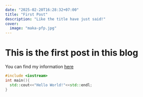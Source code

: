 ```yaml
---
date: "2025-02-20T16:28:32+07:00"
title: "First Post"
description: "Like the title have just said!"
cover:
  image: "maka-pfp.jpg"
---
```


# This is the first post in this blog

You can find my information [here](/about)

```cpp
#include <iostream>
int main(){
  std::cout<<"Hello World!"<<std::endl;
}
```
